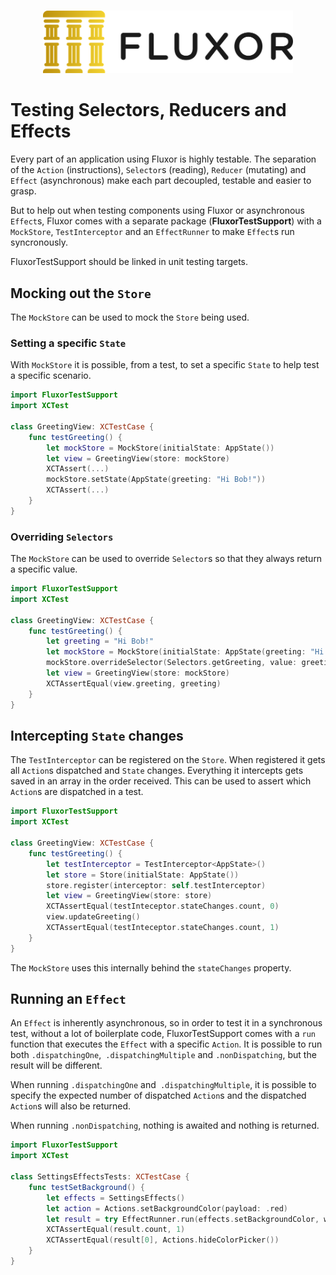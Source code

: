 <p align="center">
    <br />
    <img src="https://raw.githubusercontent.com/FluxorOrg/Fluxor/master/Assets/Fluxor-logo.png" width="400" max-width="90%" alt="Fluxor" />
</p>

# Testing Selectors, Reducers and Effects

Every part of an application using Fluxor is highly testable. The separation of the `Action` (instructions), `Selector`s (reading), `Reducer` (mutating) and `Effect` (asynchronous) make each part decoupled, testable and easier to grasp.

But to help out when testing components using Fluxor or asynchronous `Effect`s, Fluxor comes with a separate package (**FluxorTestSupport**) with a `MockStore`, `TestInterceptor` and an `EffectRunner` to make `Effect`s run syncronously.

FluxorTestSupport should be linked in unit testing targets.

## Mocking out the `Store`

The `MockStore` can be used to mock the `Store` being used.

### Setting a specific `State`

With `MockStore` it is possible, from a test, to set a specific `State` to help test a specific scenario.

```swift
import FluxorTestSupport
import XCTest

class GreetingView: XCTestCase {
    func testGreeting() {
        let mockStore = MockStore(initialState: AppState())
        let view = GreetingView(store: mockStore)
        XCTAssert(...)
        mockStore.setState(AppState(greeting: "Hi Bob!"))
        XCTAssert(...)
    }
}
```

### Overriding `Selectors`

The `MockStore` can be used to override `Selector`s so that they always return a specific value.

```swift
import FluxorTestSupport
import XCTest

class GreetingView: XCTestCase {
    func testGreeting() {
        let greeting = "Hi Bob!"
        let mockStore = MockStore(initialState: AppState(greeting: "Hi Steve!"))
        mockStore.overrideSelector(Selectors.getGreeting, value: greeting)
        let view = GreetingView(store: mockStore)
        XCTAssertEqual(view.greeting, greeting)
    }
}
```

## Intercepting `State` changes

The `TestInterceptor` can be registered on the `Store`. When registered it gets all `Action`s dispatched and `State` changes. Everything it intercepts gets saved in an array in the order received. This can be used to assert which `Action`s are dispatched in a test.

```swift
import FluxorTestSupport
import XCTest

class GreetingView: XCTestCase {
    func testGreeting() {
        let testInterceptor = TestInterceptor<AppState>()
        let store = Store(initialState: AppState())
        store.register(interceptor: self.testInterceptor)
        let view = GreetingView(store: store)
        XCTAssertEqual(testInteceptor.stateChanges.count, 0)
        view.updateGreeting()
        XCTAssertEqual(testInteceptor.stateChanges.count, 1)
    }
}
```

The `MockStore` uses this internally behind the `stateChanges` property.

## Running an `Effect`

An `Effect` is inherently asynchronous, so in order to test it in a synchronous test, without a lot of boilerplate code, FluxorTestSupport comes with a `run` function that executes the `Effect` with a specific `Action`. It is possible to run both `.dispatchingOne`,` .dispatchingMultiple` and `.nonDispatching`, but the result will be different.

When running `.dispatchingOne` and` .dispatchingMultiple`, it is possible to specify the expected number of dispatched `Action`s and the dispatched `Action`s will also be returned.

When running `.nonDispatching`, nothing is awaited and nothing is returned.

```swift
import FluxorTestSupport
import XCTest

class SettingsEffectsTests: XCTestCase {
    func testSetBackground() {
        let effects = SettingsEffects()
        let action = Actions.setBackgroundColor(payload: .red)
        let result = try EffectRunner.run(effects.setBackgroundColor, with: action)!
        XCTAssertEqual(result.count, 1)
        XCTAssertEqual(result[0], Actions.hideColorPicker())
    }
}
```
